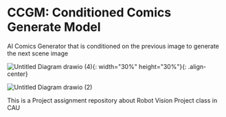# CCGM: Conditioned Comics Generate Model
AI Comics Generator that is conditioned on the previous image to generate the next scene image

![Untitled Diagram drawio (4)](https://github.com/ArfiTech/CCGM-Conditioned-Comics-Generate-Model/assets/60423885/79c2dfaa-493a-40ec-98c8-3b47b88238e5){: width="30%" height="30%"}{: .align-center}



![Untitled Diagram drawio (2)](https://github.com/ArfiTech/CCGM-Conditioned-Comics-Generate-Model/assets/60423885/210c2633-15b3-48e3-9c1f-dd17f01e9977)


This is a Project assignment repository about Robot Vision Project class in CAU

